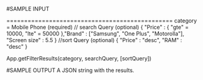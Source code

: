 #SAMPLE INPUT

===============================================
category = Mobile Phone (required)
// search Query (optional)
{
	"Price" : {
		"gte" = 10000,
		"lte" = 50000
	},"Brand" : ["Samsung", "One Plus", "Motorolla"],
	"Screen size" : 5.5
}
 //sort Query (optional)
{
	"Price" : "desc",
	"RAM" : "desc"
}

App.getFilterResults(category, searchQuery, [sortQuery])

#SAMPLE OUTPUT
A JSON string with the results.
